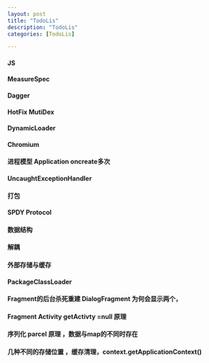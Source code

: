```yaml
---
layout: post
title: "TodoLis"
description: "TodoLis"
categories: [TodoLis]

---
```


#### JS
#### MeasureSpec
#### Dagger
#### HotFix MutiDex
#### DynamicLoader
#### Chromium
#### 进程模型 Application oncreate多次
#### UncaughtExceptionHandler
#### 打包
#### SPDY Protocol 
#### 数据结构
#### 解耦
#### 外部存储与缓存
#### PackageClassLoader
#### Fragment的后台杀死重建 DialogFragment 为何会显示两个，
#### Fragment Activity getActivty =null  原理
#### 序列化 parcel 原理 ，数据与map的不同时存在 
#### 几种不同的存储位置 ，缓存清理，context.getApplicationContext()

